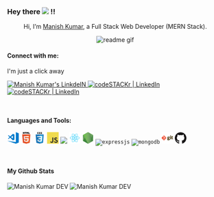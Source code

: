 ### Hey there <img src="https://media.giphy.com/media/hvRJCLFzcasrR4ia7z/giphy.gif" width="25px"> !!

<p align="center">
Hi, I’m <a href="http://manish-kumar-dev.github.io" target="_blank">Manish Kumar</a>, a Full Stack Web Developer (MERN Stack).
</p>

<p align="center">
<img alt="readme gif" src="https://cdn.dribbble.com/users/1292677/screenshots/6139167/avento.gif" width="600px">
</p>

<!--
Here are some ideas to get you started:

- 🔭 I’m currently working on ...
- 🌱 I’m currently learning ...
- 👯 I’m looking to collaborate on ...
- 🤔 I’m looking for help with ...
- 💬 Ask me about ...
- 📫 How to reach me: ...
- 😄 Pronouns: ...
- ⚡ Fun fact: ...
-->

#### Connect with me:

<p>
I'm just a click away
</p>
<p>
<a href="https://www.linkedin.com/in/manish-kumar-dev/" target="_blank">
<img alt="Manish Kumar's LinkdeIN" width="22px" src="https://cdn.jsdelivr.net/npm/simple-icons@v3/icons/linkedin.svg" />
</a>
<a href="https://www.hackerrank.com/Manish_kumar_DEV" target="_blank">
<img alt="codeSTACKr | LinkedIn" width="22px" src="https://cdn.jsdelivr.net/npm/simple-icons@v3/icons/hackerrank.svg" />
</a>
<a href="http://manish-kumar-dev.github.io" target="_blank" >
<img alt="codeSTACKr | LinkedIn" width="22px" src="https://cdn.jsdelivr.net/npm/simple-icons@3.12.4/icons/firefoxbrowser.svg" />
</a>
  </p>
<br />

#### Languages and Tools:

<p>
<code><img alt="Visual Studio Code" height='27' src="https://raw.githubusercontent.com/github/explore/80688e429a7d4ef2fca1e82350fe8e3517d3494d/topics/visual-studio-code/visual-studio-code.png" /></code>
<code><img alt="HTML5" height='27' src="https://raw.githubusercontent.com/github/explore/80688e429a7d4ef2fca1e82350fe8e3517d3494d/topics/html/html.png" /></code>
<code><img height="27" alt="CSS3" src="https://raw.githubusercontent.com/github/explore/80688e429a7d4ef2fca1e82350fe8e3517d3494d/topics/css/css.png" /></code>
<code><img height="27" alt="JavaScript" src="https://raw.githubusercontent.com/github/explore/80688e429a7d4ef2fca1e82350fe8e3517d3494d/topics/javascript/javascript.png" /></code>
<code><img height="27" src="https://material-ui.com/static/logo.png"></code>
<code><img height="27" alt="React"  src="https://raw.githubusercontent.com/github/explore/80688e429a7d4ef2fca1e82350fe8e3517d3494d/topics/react/react.png" /></code>
<code><img height="27" alt="Node.js"  src="https://raw.githubusercontent.com/github/explore/80688e429a7d4ef2fca1e82350fe8e3517d3494d/topics/nodejs/nodejs.png" /></code>
<code><img height="27" src="https://devicons.github.io/devicon/devicon.git/icons/express/express-original.svg" alt="expressjs"></code>
<code><img height="27" src="https://encrypted-tbn0.gstatic.com/images?q=tbn%3AANd9GcSTTzPAw-55ssm1Im594xYZ9eRQu2JylrkYLg&usqp=CAU" alt="mongodb"></code>
<code><img height="27" alt="Git"  src="https://raw.githubusercontent.com/github/explore/80688e429a7d4ef2fca1e82350fe8e3517d3494d/topics/git/git.png" /></code>
<code><img height="27" alt="GitHub"  src="https://raw.githubusercontent.com/github/explore/78df643247d429f6cc873026c0622819ad797942/topics/github/github.png" /></code>
</p>

<br/>

#### My Github Stats

<p>
<img src="https://github-readme-stats.vercel.app/api/top-langs/?username=Manish-kumar-DEV&layout=compact&theme=radical" alt="Manish Kumar DEV" height='195px'/>
<img alt="Manish Kumar DEV" src="https://github-readme-stats.vercel.app/api?username=Manish-kumar-DEV&show_icons=true&hide_border=true&theme=radical" height="195px" />
  </p>

